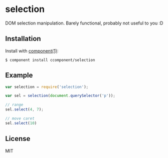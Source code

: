 
# selection

  DOM selection manipulation. Barely functional, probably not
  useful to you :D

## Installation

  Install with [component(1)](http://component.io):

    $ component install ccomponent/selection

## Example

```js
var selection = require('selection');

var sel = selection(document.querySelector('p'));

// range
sel.select(4, 7);

// move caret
sel.select(10)
```

## License

  MIT
